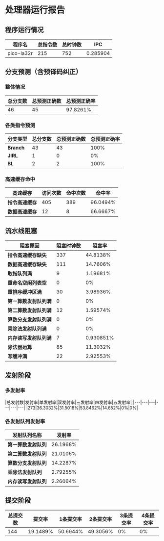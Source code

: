 # 处理器运行报告
## 程序运行情况
|程序名|总指令数|总时钟数|IPC|
|---|---|---|---|
|pico-la32r|215|752|0.285904|

## 分支预测（含预译码纠正）
### 整体情况
|总分支数|总预测正确数|总预测正确率|
|---|---|---|
|46|45|97.8261%|

### 各类指令预测
|分支类型|总分支数|总预测正确数|总预测正确率|
|---|---|---|---|
|**Branch**| 43 | 43 | 100%|
|**JIRL**| 1 | 0 | 0%|
|**BL**| 2 | 2 | 100%|

### 高速缓存命中
|高速缓存|访问次数|命中次数|命中率|
|---|---|---|---|
|**指令高速缓存**| 405 | 389 | 96.0494%|
|**数据高速缓存**| 12 | 8 | 66.6667%|
## 流水线阻塞
|阻塞原因|阻塞时钟数|阻塞率|
|---|---|---|
|**指令高速缓存缺失**| 337 | 44.8138%|
|**数据高速缓存缺失**| 111 | 14.7606%|
|**取指队列满**| 9 | 1.19681%|
|**重命名空闲列表空**|0 | 0%|
|**重排序缓冲区满**|30 | 3.98936%|
|**第一算数发射队列满**|0 | 0%|
|**第二算数发射队列满**|12 | 1.59574%|
|**算数分支发射队列满**|0 | 0%|
|**乘除法发射队列满**|0 | 0%|
|**内存读写发射队列满**|7 | 0.930851%|
|**除法器运算**|85 | 11.3032%|
|**写缓冲满**|22 | 2.92553%|

## 发射阶段
### 多发射率
|总发射数|发射率|单发射率|双发射率|三发射率|四发射率|五发射率|
|---|---|---|---|---|---|
|273|36.3032%|31.5018%|53.8462%|14.652%|0%|0%|

### 各发射队列发射率
|发射队列名称|发射率|
|---|---|
|**第一算数发射队列**|26.1968%|
|**第二算数发射队列**|21.0106%|
|**算数分支发射队列**|14.2287%|
|**乘除法发射队列**|2.79255%|
|**内存读写发射队列**|2.26064%|

## 提交阶段
|总提交数|提交率|1条提交率|2条提交率|3条提交率|4条提交率|
|---|---|---|---|---|---|
|144|19.1489%|50.6944%|49.3056%|0%|0%|
